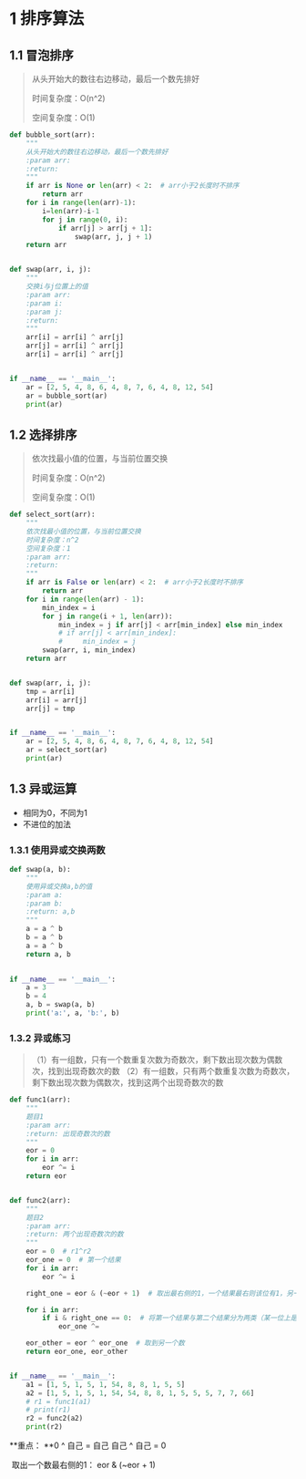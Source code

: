 # 1 排序算法

## 1.1 冒泡排序

> 从头开始大的数往右边移动，最后一个数先排好
>
> 时间复杂度：O(n^2)
>
> 空间复杂度：O(1)

```python
def bubble_sort(arr):
    """
    从头开始大的数往右边移动，最后一个数先排好
    :param arr:
    :return:
    """
    if arr is None or len(arr) < 2:  # arr小于2长度时不排序
        return arr
    for i in range(len(arr)-1):
        i=len(arr)-i-1
        for j in range(0, i):
            if arr[j] > arr[j + 1]:
                swap(arr, j, j + 1)
    return arr


def swap(arr, i, j):
    """
    交换i与j位置上的值
    :param arr:
    :param i:
    :param j:
    :return:
    """
    arr[i] = arr[i] ^ arr[j]
    arr[j] = arr[i] ^ arr[j]
    arr[i] = arr[i] ^ arr[j]


if __name__ == '__main__':
    ar = [2, 5, 4, 8, 6, 4, 8, 7, 6, 4, 8, 12, 54]
    ar = bubble_sort(ar)
    print(ar)
```

## 1.2 选择排序

> 依次找最小值的位置，与当前位置交换
>
> 时间复杂度：O(n^2)
>
> 空间复杂度：O(1)

```python
def select_sort(arr):
    """
    依次找最小值的位置，与当前位置交换
    时间复杂度：n^2
    空间复杂度：1
    :param arr:
    :return:
    """
    if arr is False or len(arr) < 2:  # arr小于2长度时不排序
        return arr
    for i in range(len(arr) - 1):
        min_index = i
        for j in range(i + 1, len(arr)):
            min_index = j if arr[j] < arr[min_index] else min_index
            # if arr[j] < arr[min_index]:
            #     min_index = j
        swap(arr, i, min_index)
    return arr


def swap(arr, i, j):
    tmp = arr[i]
    arr[i] = arr[j]
    arr[j] = tmp


if __name__ == '__main__':
    ar = [2, 5, 4, 8, 6, 4, 8, 7, 6, 4, 8, 12, 54]
    ar = select_sort(ar)
    print(ar)
```

## 1.3 异或运算

- 相同为0，不同为1
- 不进位的加法

### 1.3.1 使用异或交换两数

```python
def swap(a, b):
    """
    使用异或交换a,b的值
    :param a:
    :param b:
    :return: a,b
    """
    a = a ^ b
    b = a ^ b
    a = a ^ b
    return a, b
  

if __name__ == '__main__':
    a = 3
    b = 4
    a, b = swap(a, b)
    print('a:', a, 'b:', b)
```

### 1.3.2 异或练习

> （1）有一组数，只有一个数重复次数为奇数次，剩下数出现次数为偶数次，找到出现奇数次的数
> （2）有一组数，只有两个数重复次数为奇数次，剩下数出现次数为偶数次，找到这两个出现奇数次的数

```python
def func1(arr):
    """
    题目1
    :param arr:
    :return: 出现奇数次的数
    """
    eor = 0
    for i in arr:
        eor ^= i
    return eor


def func2(arr):
    """
    题目2
    :param arr:
    :return: 两个出现奇数次的数
    """
    eor = 0  # r1^r2
    eor_one = 0  # 第一个结果
    for i in arr:
        eor ^= i

    right_one = eor & (~eor + 1)  # 取出最右侧的1，一个结果最右则该位有1，另一个结果最右则该位没有有1

    for i in arr:
        if i & right_one == 0:  # 将第一个结果与第二个结果分为两类（某一位上是1的和不是1的）
            eor_one ^=

    eor_other = eor ^ eor_one  # 取到另一个数
    return eor_one, eor_other


if __name__ == '__main__':
    a1 = [1, 5, 1, 5, 1, 54, 8, 8, 1, 5, 5]
    a2 = [1, 5, 1, 5, 1, 54, 54, 8, 8, 1, 5, 5, 5, 7, 7, 66]
    # r1 = func1(a1)
    # print(r1)
    r2 = func2(a2)
    print(r2)
```

**重点： **0 ^ 自己 = 自己
            自己 ^ 自己 = 0

​			取出一个数最右侧的1：  eor & (~eor + 1)

